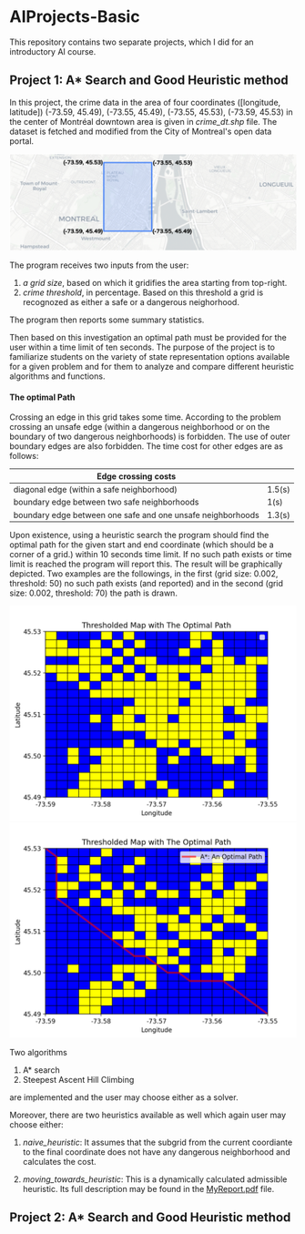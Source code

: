# AIProjects-Basic

This repository contains two separate projects, which I did for an introductory AI course.

## Project 1: A* Search and Good Heuristic method

In this project, the crime data in the area of four coordinates ([longitude, latitude]) (-73.59, 45.49), (-73.55, 45.49), (-73.55, 45.53), (-73.59, 45.53) in the center of Montréal downtown area is given in *crime_dt.shp* file. The dataset is fetched and modified from the City of Montreal's open data portal.

 ![TheInvestigatedArea](./AStarSearch-GoodHeuristic/Overview/Images/TheInvestigatedArea.png)

The program receives two inputs from the user:
1. *a grid size*, based on which it gridifies the area starting from top-right.
2. *crime threshold*, in percentage. Based on this threshold a grid is recognozed as either a safe or a dangerous neighorhood.

The program then reports some summary statistics.

Then based on this investigation an optimal path must be provided for the user within a time limit of ten seconds. The purpose of the project is to familiarize students on the variety of state representation options available for a given problem and for them to analyze and compare different heuristic algorithms and functions.

#### The optimal Path

Crossing an edge in this grid takes some time. According to the problem crossing an unsafe edge (within a dangerous neighborhood or on the boundary of two dangerous neighborhoods) is forbidden. The use of outer boundary edges are also forbidden. The time cost for other edges are as follows:

| Edge crossing costs | |
| ------ | - |
| diagonal edge (within a safe neighborhood) | 1.5(s) |
| boundary edge between two safe neighborhoods | 1(s) |
| boundary edge between one safe and one unsafe neighborhoods | 1.3(s) |

Upon existence, using a heuristic search the program should find the optimal path for the given start and end coordinate (which should be a corner of a grid.) within 10 seconds time limit. If no such path exists or time limit is reached the program will report this. The result will be graphically depicted. Two examples are the followings, in the first (grid size: 0.002, threshold: 50) no such path exists (and reported) and in the second (grid size: 0.002, threshold: 70) the path is drawn.

![NoPath50](./AStarSearch-GoodHeuristic/Overview/Images/NoPath50.png)
![Path70](./AStarSearch-GoodHeuristic/Overview/Images/Path70.png)

Two algorithms
1. A* search
2. Steepest Ascent Hill Climbing

are implemented and the user may choose either as a solver.

Moreover, there are two heuristics available as well which again user may choose either:
1. *naive_heuristic*: It assumes that the subgrid from the current coordiante to the final coordinate does not have any dangerous neighborhood and calculates the cost.

2. *moving_towards_heuristic*: This is a dynamically calculated admissible heuristic. Its full description may be found in the [MyReport.pdf](./AStarSearch-GoodHeuristic/Overview/MyReport.pdf) file.

## Project 2: A* Search and Good Heuristic method
